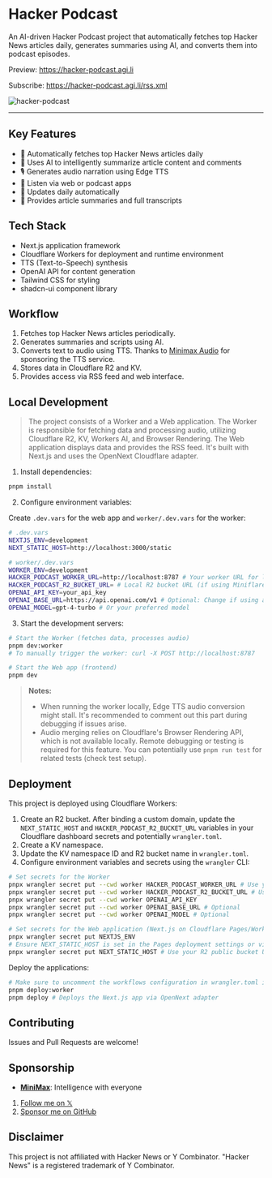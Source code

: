 # Hacker Podcast

An AI-driven Hacker Podcast project that automatically fetches top Hacker News articles daily, generates summaries using AI, and converts them into podcast episodes.

Preview: <https://hacker-podcast.agi.li>

Subscribe: <https://hacker-podcast.agi.li/rss.xml>

![hacker-podcast](https://socialify.git.ci/ccbikai/hacker-podcast/image?description=1&forks=1&name=1&owner=1&pattern=Circuit+Board&stargazers=1&theme=Auto)

---

## Key Features

- 🤖 Automatically fetches top Hacker News articles daily
- 🎯 Uses AI to intelligently summarize article content and comments
- 🎙️ Generates audio narration using Edge TTS
- 📱 Listen via web or podcast apps
- 🔄 Updates daily automatically
- 📝 Provides article summaries and full transcripts

## Tech Stack

- Next.js application framework
- Cloudflare Workers for deployment and runtime environment
- TTS (Text-to-Speech) synthesis
- OpenAI API for content generation
- Tailwind CSS for styling
- shadcn-ui component library

## Workflow

1. Fetches top Hacker News articles periodically.
2. Generates summaries and scripts using AI.
3. Converts text to audio using TTS. Thanks to [Minimax Audio](https://minimax.io/) for sponsoring the TTS service.
4. Stores data in Cloudflare R2 and KV.
5. Provides access via RSS feed and web interface.

## Local Development

> The project consists of a Worker and a Web application. The Worker is responsible for fetching data and processing audio, utilizing Cloudflare R2, KV, Workers AI, and Browser Rendering.
> The Web application displays data and provides the RSS feed. It's built with Next.js and uses the OpenNext Cloudflare adapter.

1. Install dependencies:

```bash
pnpm install
```

2. Configure environment variables:

Create `.dev.vars` for the web app and `worker/.dev.vars` for the worker:

```bash
# .dev.vars
NEXTJS_ENV=development
NEXT_STATIC_HOST=http://localhost:3000/static

# worker/.dev.vars
WORKER_ENV=development
HACKER_PODCAST_WORKER_URL=http://localhost:8787 # Your worker URL for local dev
HACKER_PODCAST_R2_BUCKET_URL= # Local R2 bucket URL (if using Miniflare or similar)
OPENAI_API_KEY=your_api_key
OPENAI_BASE_URL=https://api.openai.com/v1 # Optional: Change if using a proxy
OPENAI_MODEL=gpt-4-turbo # Or your preferred model
```

3. Start the development servers:

```bash
# Start the Worker (fetches data, processes audio)
pnpm dev:worker
# To manually trigger the worker: curl -X POST http://localhost:8787

# Start the Web app (frontend)
pnpm dev
```

> **Notes:**
>
> - When running the worker locally, Edge TTS audio conversion might stall. It's recommended to comment out this part during debugging if issues arise.
> - Audio merging relies on Cloudflare's Browser Rendering API, which is not available locally. Remote debugging or testing is required for this feature. You can potentially use `pnpm run test` for related tests (check test setup).

## Deployment

This project is deployed using Cloudflare Workers:

1. Create an R2 bucket. After binding a custom domain, update the `NEXT_STATIC_HOST` and `HACKER_PODCAST_R2_BUCKET_URL` variables in your Cloudflare dashboard secrets and potentially `wrangler.toml`.
2. Create a KV namespace.
3. Update the KV namespace ID and R2 bucket name in `wrangler.toml`.
4. Configure environment variables and secrets using the `wrangler` CLI:

```bash
# Set secrets for the Worker
pnpx wrangler secret put --cwd worker HACKER_PODCAST_WORKER_URL # Use your deployed worker URL
pnpx wrangler secret put --cwd worker HACKER_PODCAST_R2_BUCKET_URL # Use your R2 public bucket URL
pnpx wrangler secret put --cwd worker OPENAI_API_KEY
pnpx wrangler secret put --cwd worker OPENAI_BASE_URL # Optional
pnpx wrangler secret put --cwd worker OPENAI_MODEL # Optional

# Set secrets for the Web application (Next.js on Cloudflare Pages/Workers)
pnpx wrangler secret put NEXTJS_ENV
# Ensure NEXT_STATIC_HOST is set in the Pages deployment settings or via wrangler secret put if deploying manually
pnpx wrangler secret put NEXT_STATIC_HOST # Use your R2 public bucket URL (same as HACKER_PODCAST_R2_BUCKET_URL)
```

Deploy the applications:

```bash
# Make sure to uncomment the workflows configuration in wrangler.toml if needed
pnpm deploy:worker
pnpm deploy # Deploys the Next.js app via OpenNext adapter
```

## Contributing

Issues and Pull Requests are welcome!

## Sponsorship

- **[MiniMax](https://minimax.io/)**: Intelligence with everyone

1. [Follow me on 𝕏](https://404.li/x)
2. [Sponsor me on GitHub](https://github.com/sponsors/ccbikai)

## Disclaimer

This project is not affiliated with Hacker News or Y Combinator. "Hacker News" is a registered trademark of Y Combinator.
